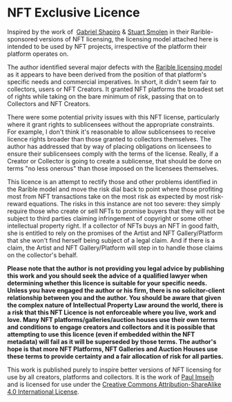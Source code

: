 # NFT Exclusive Licence

Inspired by the work of  [Gabriel Shapiro](https://twitter.com/lex_node) & [Stuart Smolen](https://bsvlaw.com/team/stuart-smolen-partner/) in their Rarible-sponsored versions of NFT licensing, the licensing model attached here is intended to be used by NFT projects, irrespective of the platform their platform operates on.

The author identified several major defects with the [Rarible licensing model](https://github.com/rariblecom/nft-license) as it appears to have been derived from the position of that platform's specific needs and commercial imperatives. In short, it didn't seem fair to collectors, users or NFT Creators. It granted NFT platforms the broadest set of rights while taking on the bare minimum of risk, passing that on to Collectors and NFT Creators.

There were some potential privity issues with this NFT license, particularly where it grant rights to sublicensees without the appropriate constraints. For example, I don't think it's reasonable to allow sublicensees to receive licence rights broader than those granted to collectors themselves. The author has addressed that by way of placing obligations on licensees to ensure their sublicensees comply with the terms of the license. Really, if a Creator or Collector is going to create a sublicense, that should be done on terms "no less onerous" than those imposed on the licensees themselves.

This licence is an attempt to rectify those and other problems identified in the Rarible model and move the risk dial back to point where those profiting most from NFT transactions take on the most risk as expected by most risk-reward equations. The risks in this instance are not too severe: they simply require those who create or sell NFTs to promise buyers that they will not be subject to third parties claiming infringement of copyright or some other intellectual property right. If a collector of NFTs buys an NFT in good faith, she is entitled to rely on the promises of the Artist and NFT Gallery/Platform that she won't find herself being subject of a legal claim. And if there is a claim, the Artist and NFT Gallery/Platform will step in to handle those claims on the collector's behalf.

**Please note that the author is not providing you legal advice by publishing this work and you should seek the advice of a qualified lawyer when determining whether this licence is suitable for your specific needs. Unless you have engaged the author or his firm, there is no solicitor-client relationship between you and the author. You should be aware that given the complex nature of Intellectual Property Law around the world, there is a risk that this NFT Licence is not enforceable where you live, work and love. Many NFT platforms/galleries/auction houses use their own terms and conditions to engage creators and collectors and it is possible that attempting to use this licence (even if embedded within the NFT metadata) will fail as it will be superseded by those terms. The author's hope is that more NFT Platforms, NFT Galleries and Auction Houses use these terms to provide certainty and a fair allocation of risk for all parties.** 

This work is published purely to inspire better versions of NFT licensing for use by all creators, platforms and collectors. It is the work of [Paul Imseih](https://www.linkedin.com/in/pimseih/) and is licensed for use under the [Creative Commons Attribution-ShareAlike 4.0 International License](https://creativecommons.org/licenses/by-sa/4.0/).
